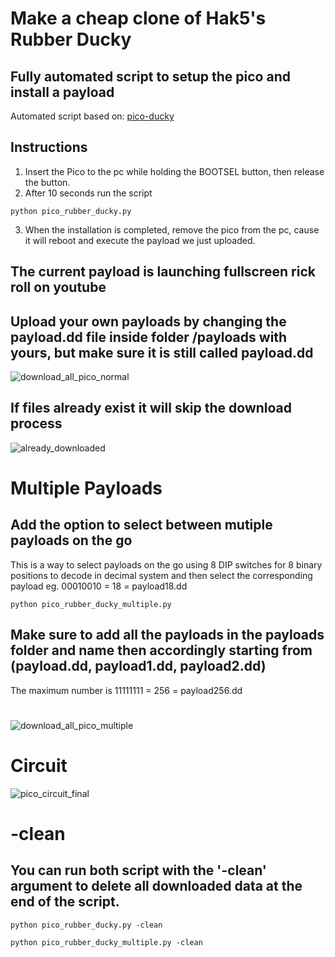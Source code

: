 # Make a cheap clone of Hak5's Rubber Ducky
## Fully automated script to setup the pico and install a payload
Automated script based on: [pico-ducky](https://github.com/dbisu/pico-ducky) 
## Instructions
1) Insert the Pico to the pc while holding the BOOTSEL button, then release the button.
2) After 10 seconds run the script
```
python pico_rubber_ducky.py
```
3) When the installation is completed, remove the pico from the pc, cause it will reboot and execute the payload we just uploaded.

## The current payload is launching fullscreen rick roll on youtube 
## Upload your own payloads by changing the payload.dd file inside folder /payloads with yours, but make sure it is still called payload.dd
![download_all_pico_normal](https://github.com/user-attachments/assets/2312b81a-9191-4ad5-b6f7-8aebd8bb8950)

## If files already exist it will skip the download process
![already_downloaded](https://github.com/user-attachments/assets/b57d003f-85ba-434b-a923-0cf3ff47eb36)

# Multiple Payloads
## Add the option to select between mutiple payloads on the go
This is a way to select payloads on the go using 8 DIP switches for 8 binary positions to decode in decimal system and then select the corresponding payload eg. 00010010 = 18 = payload18.dd
```
python pico_rubber_ducky_multiple.py
```
## Make sure to add all the payloads in the payloads folder and name then accordingly starting from (payload.dd, payload1.dd, payload2.dd)
The maximum number is 11111111 = 256 = payload256.dd
#
![download_all_pico_multiple](https://github.com/user-attachments/assets/8a0cec18-1e14-4238-8d01-035e5d8b4c6d)

# Circuit
![pico_circuit_final](https://github.com/user-attachments/assets/1c5e8cad-187f-4e42-9b2a-d40959b1c7d8)

# -clean
## You can run both script with the '-clean' argument to delete all downloaded data at the end of the script.
```
python pico_rubber_ducky.py -clean 
```
```
python pico_rubber_ducky_multiple.py -clean
```

